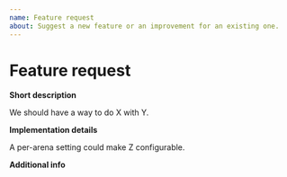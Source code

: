 ```yaml
---
name: Feature request
about: Suggest a new feature or an improvement for an existing one.
---
```


# Feature request
<!--
  Thanks for sharing your idea!
  
  Please fill out this template to provide us with the information we need
  to start working on your idea as quickly as possible :)
  
  If you don't use the template, we may reject the issue.
-->

**Short description**
<!-- Pitch your idea in a few sentences. -->

We should have a way to do X with Y.


**Implementation details**
<!-- How would this work? Is it customizable? What does it affect? -->

A per-arena setting could make Z configurable.


**Additional info**
<!-- Is there anything else we need to know? -->

